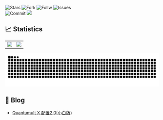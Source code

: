 <!-- 
# Author : SZETO
# Version : 2.0
# URL : https://github.com/Szeto7
# Update : 06/02/2025 21:10:04 (GMT+8)
-->
![Stars](https://img.shields.io/github/stars/Szeto7/Szeto7?color=FBC02D&style=for-the-badge)
![Fork](https://img.shields.io/github/forks/Szeto7/Szeto7?color=00ACC1&style=for-the-badge)
![Follw](https://img.shields.io/github/followers/Szeto7?color=D81B60&style=for-the-badge)
![Issues](https://img.shields.io/github/issues/Szeto7/Szeto7?color=E53935&style=for-the-badge)  
![Commit](https://img.shields.io/github/commit-activity/m/Szeto7/Szeto7?color=43A047&style=for-the-badge)
![](https://img.shields.io/github/last-commit/Szeto7/Szeto7?color=5E35B1&style=for-the-badge)

## 📈 Statistics
<table align="center" valign="center">
<div align="center" valign="center">
    <tr>
        <td align ="center">
          <img  height="140px" src="https://github-readme-stats.vercel.app/api/top-langs/?username=Szeto7&layout=compact"/>
        </td>
        <td align="center">
          <img  height="140px" src="https://github-readme-stats-git-masterrstaa-rickstaa.vercel.app/api?username=Szeto7&show_icons=true&include_all_commits=true&&rank_icon=github""/>
        </td>
    </tr>
    </div>
</table>
<div align="center"><img src="https://raw.githubusercontent.com/Szeto7/Szeto7/refs/heads/output/github-snake.svg" ></div>

## 📝 Blog
  - [Quantumult X 配置2.0(小白版)](https://github.com/Szeto7/Quanx)
